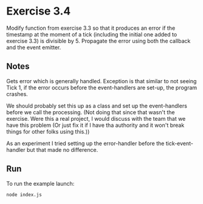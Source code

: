 # Exercise 3.4
Modify function from exercise 3.3 so that it produces an error if the timestamp at the moment of a tick (including the initial one added to exercise 3.3) is divisible by 5. Propagate the error using both the callback and the event emitter.

## Notes
Gets error which is generally handled. Exception is that similar to not seeing Tick 1, if the error occurs before the event-handlers are set-up, the program crashes.

We should probably set this up as a class and set up the event-handlers before we call the processing. (Not doing that since that wasn't the exercise. Were this a real project, I would discuss with the team that we have this problem (Or just fix it if I have tha authority and it won't break things for other folks using this.))

As an experiment I tried setting up the error-handler before the tick-event-handler but that made no difference.

## Run

To run the example launch:

```bash
node index.js
```
